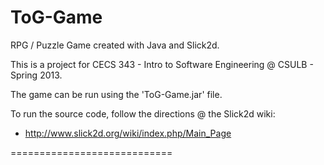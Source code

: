 ToG-Game
========

RPG / Puzzle Game created with Java and Slick2d.


This is a project for CECS 343 - Intro to Software Engineering @ CSULB - Spring 2013.

The game can be run using the 'ToG-Game.jar' file.

To run the source code, follow the directions @ the Slick2d wiki:
- http://www.slick2d.org/wiki/index.php/Main_Page


============================
